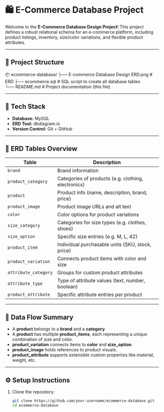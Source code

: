 # 🛍️ E-Commerce Database Project

Welcome to the **E-Commerce Database Design Project**! This project defines a robust relational schema for an e-commerce platform, including product listings, inventory, size/color variations, and flexible product attributes.

---

## 📁 Project Structure

📦 ecommerce-database/ 
├── E-commerce Database Design ERD.png # ERD
├── ecommerce.sql        # SQL script to create all database tables  
└── README.md            # Project documentation (this file)

---

## 🚀 Tech Stack

- **Database:** MySQL  
- **ERD Tool:** dbdiagram.io  
- **Version Control:** Git + GitHub

---

## 🧱 ERD Tables Overview

| Table                | Description |
|----------------------|-------------|
| `brand`              | Brand information |
| `product_category`   | Categories of products (e.g. clothing, electronics) |
| `product`            | Product info (name, description, brand, price) |
| `product_image`      | Product image URLs and alt text |
| `color`              | Color options for product variations |
| `size_category`      | Categories for size types (e.g. clothes, shoes) |
| `size_option`        | Specific size entries (e.g. M, L, 42) |
| `product_item`       | Individual purchasable units (SKU, stock, price) |
| `product_variation`  | Connects product items with color and size |
| `attribute_category` | Groups for custom product attributes |
| `attribute_type`     | Type of attribute values (text, number, boolean) |
| `product_attribute`  | Specific attribute entries per product |

---

## 🔄 Data Flow Summary

- A **product** belongs to a **brand** and a **category**.
- A **product** has multiple **product_items**, each representing a unique combination of size and color.
- **product_variation** connects items to **color** and **size_option**.
- **product_image** holds references to product visuals.
- **product_attribute** supports extensible custom properties like material, weight, etc.

---

## ⚙️ Setup Instructions

1. Clone the repository:
   ```bash
   git clone https://github.com/your-username/ecommerce-database.git
   cd ecommerce-database

